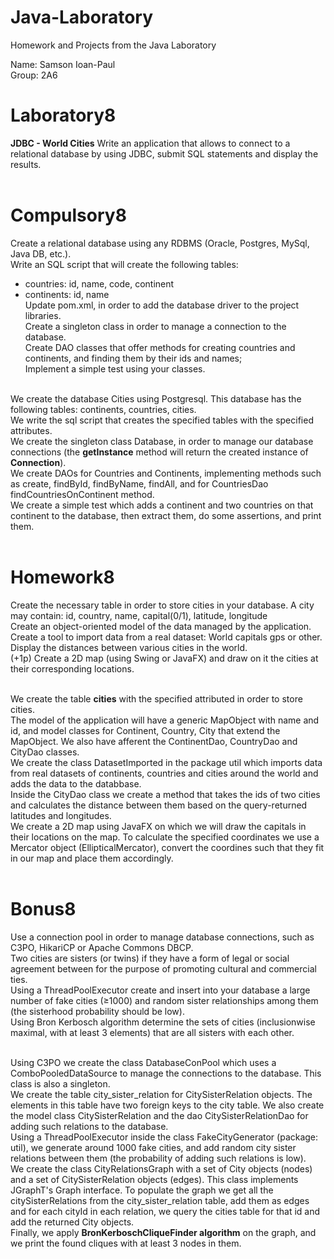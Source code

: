 # Java-Laboratory
 Homework and Projects from the Java Laboratory <br />

Name: Samson Ioan-Paul <br />
Group: 2A6 <br />

# Laboratory8
__JDBC - World Cities__
Write an application that allows to connect to a relational database by using JDBC, submit SQL statements and display the results. <br /> <br />

# Compulsory8
Create a relational database using any RDBMS (Oracle, Postgres, MySql, Java DB, etc.). <br />
Write an SQL script that will create the following tables: <br />
* countries: id, name, code, continent <br />
* continents: id, name <br />
Update pom.xml, in order to add the database driver to the project libraries. <br />
Create a singleton class in order to manage a connection to the database. <br />
Create DAO classes that offer methods for creating countries and continents, and finding them by their ids and names; <br />
Implement a simple test using your classes. <br /> <br />

We create the database Cities using Postgresql. This database has the following tables: continents, countries, cities. <br />
We write the sql script that creates the specified tables with the specified attributes. <br />
We create the singleton class Database, in order to manage our database connections (the __getInstance__ method will return the created instance of __Connection__). <br />
We create DAOs for Countries and Continents, implementing methods such as create, findById, findByName, findAll, and for CountriesDao findCountriesOnContinent method. <br />
We create a simple test which adds a continent and two countries on that continent to the database, then extract them, do some assertions, and print them. <br /> <br />

# Homework8
Create the necessary table in order to store cities in your database. A city may contain: id, country, name, capital(0/1), latitude, longitude <br />
Create an object-oriented model of the data managed by the application. <br />
Create a tool to import data from a real dataset: World capitals gps or other. <br />
Display the distances between various cities in the world. <br />
(+1p) Create a 2D map (using Swing or JavaFX) and draw on it the cities at their corresponding locations. <br /> <br />

We create the table __cities__ with the specified attributed in order to store cities. <br />
The model of the application will have a generic MapObject with name and id, and model classes for Continent, Country, City that extend the MapObject. We also have afferent the ContinentDao, CountryDao and CityDao classes. <br />
We create the class DatasetImported in the package util which imports data from real datasets of continents, countries and cities around the world and adds the data to the databbase. <br />
Inside the CityDao class we create a method that takes the ids of two cities and calculates the distance between them based on the query-returned latitudes and longitudes.  <br />
We create a 2D map using JavaFX on which we will draw the capitals in their locations on the map. To calculate the specified coordinates we use a Mercator object (EllipticalMercator), convert the coordines such that they fit in our map and place them accordingly. <br /> <br />



# Bonus8
Use a connection pool in order to manage database connections, such as C3PO, HikariCP or Apache Commons DBCP. <br />
Two cities are sisters (or twins) if they have a form of legal or social agreement between for the purpose of promoting cultural and commercial ties. <br />
Using a ThreadPoolExecutor create and insert into your database a large number of fake cities (≥1000) and random sister relationships among them (the sisterhood probability should be low). <br />
Using Bron Kerbosch algorithm determine the sets of cities (inclusionwise maximal, with at least 3 elements) that are all sisters with each other. <br /> <br />

Using C3PO we create the class DatabaseConPool which uses a ComboPooledDataSource to manage the connections to the database. This class is also a singleton. <br />
We create the table city_sister_relation for CitySisterRelation objects. The elements in this table have two foreign keys to the city table. We also create the model class CitySisterRelation and the dao CitySisterRelationDao for adding such relations to the database. <br />
Using a ThreadPoolExecutor inside the class FakeCityGenerator (package: util), we generate around 1000 fake cities, and add random city sister relations between them (the probability of adding such relations is low).  <br />
We create the class CityRelationsGraph with a set of City objects (nodes) and a set of CitySisterRelation objects (edges). This class implements JGraphT's Graph interface. To populate the graph we get all the citySisterRelations from the city_sister_relation table, add them as edges and for each cityId in each relation, we query the cities table for that id and add the returned City objects. <br />
Finally, we apply __BronKerboschCliqueFinder algorithm__ on the graph, and we print the found cliques with at least 3 nodes in them. <br /> <br />



